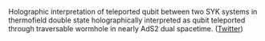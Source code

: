 
Holographic interpretation of teleported qubit between two SYK systems in thermofield double state holographically interpreted as qubit teleported through traversable wormhole in nearly AdS2 dual spacetime. ([Twitter](https://twitter.com/JoshuahHeath/status/1196823061141438464))
